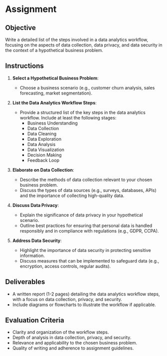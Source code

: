 # Assignment

## Objective

Write a detailed list of the steps involved in a data analytics workflow, focusing on the aspects of data collection, data privacy, and data security in the context of a hypothetical business problem.

## Instructions

1. **Select a Hypothetical Business Problem**:

   - Choose a business scenario (e.g., customer churn analysis, sales forecasting, market segmentation).

2. **List the Data Analytics Workflow Steps**:

   - Provide a structured list of the key steps in the data analytics workflow. Include at least the following stages:
     - Business Understanding
     - Data Collection
     - Data Cleaning
     - Data Exploration
     - Data Analysis
     - Data Visualization
     - Decision Making
     - Feedback Loop

3. **Elaborate on Data Collection**:

   - Describe the methods of data collection relevant to your chosen business problem.
   - Discuss the types of data sources (e.g., surveys, databases, APIs) and the importance of collecting high-quality data.

4. **Discuss Data Privacy**:

   - Explain the significance of data privacy in your hypothetical scenario.
   - Outline best practices for ensuring that personal data is handled responsibly and in compliance with regulations (e.g., GDPR, CCPA).

5. **Address Data Security**:
   - Highlight the importance of data security in protecting sensitive information.
   - Discuss measures that can be implemented to safeguard data (e.g., encryption, access controls, regular audits).

## Deliverables

- A written report (1-2 pages) detailing the data analytics workflow steps, with a focus on data collection, privacy, and security.
- Include diagrams or flowcharts to illustrate the workflow if applicable.

## Evaluation Criteria

- Clarity and organization of the workflow steps.
- Depth of analysis in data collection, privacy, and security.
- Relevance and applicability to the chosen business problem.
- Quality of writing and adherence to assignment guidelines.
